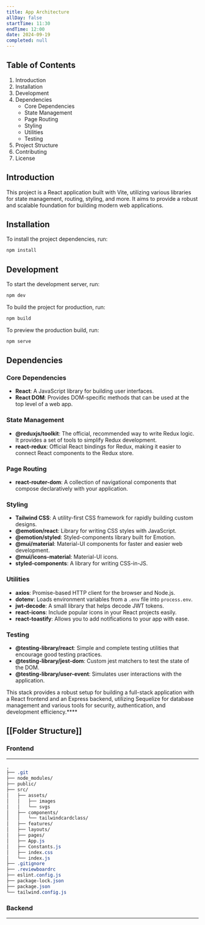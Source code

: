 ```yaml
---
title: App Architecture
allDay: false
startTime: 11:30
endTime: 12:00
date: 2024-09-19
completed: null
---
```

## **Table of Contents**

1. Introduction
2. Installation
3. Development
4. Dependencies
    - Core Dependencies
    - State Management
    - Page Routing
    - Styling
    - Utilities
    - Testing
5. Project Structure
6. Contributing
7. License

## **Introduction**

This project is a React application built with Vite, utilizing various libraries for state management, routing, styling, and more. It aims to provide a robust and scalable foundation for building modern web applications.


## **Installation**

To install the project dependencies, run:

```bash
npm install
```

## **Development**

To start the development server, run:

```bash
npm dev
```

To build the project for production, run:

```bash
npm build
```

To preview the production build, run:

```bash
npm serve
```

## **Dependencies**

### **Core Dependencies**

- **React**: A JavaScript library for building user interfaces.
- **React DOM**: Provides DOM-specific methods that can be used at the top level of a web app.

### **State Management**

- **@reduxjs/toolkit**: The official, recommended way to write Redux logic. It provides a set of tools to simplify Redux development.
- **react-redux**: Official React bindings for Redux, making it easier to connect React components to the Redux store.

### **Page Routing**

- **react-router-dom**: A collection of navigational components that compose declaratively with your application.

### **Styling**

- **Tailwind CSS**: A utility-first CSS framework for rapidly building custom designs.
- **@emotion/react**: Library for writing CSS styles with JavaScript.
- **@emotion/styled**: Styled-components library built for Emotion.
- **@mui/material**: Material-UI components for faster and easier web development.
- **@mui/icons-material**: Material-UI icons.
- **styled-components**: A library for writing CSS-in-JS.

### **Utilities**

- **axios**: Promise-based HTTP client for the browser and Node.js.
- **dotenv**: Loads environment variables from a `.env` file into `process.env`.
- **jwt-decode**: A small library that helps decode JWT tokens.
- **react-icons**: Include popular icons in your React projects easily.
- **react-toastify**: Allows you to add notifications to your app with ease.

### **Testing**

- **@testing-library/react**: Simple and complete testing utilities that encourage good testing practices.
- **@testing-library/jest-dom**: Custom jest matchers to test the state of the DOM.
- **@testing-library/user-event**: Simulates user interactions with the application.

This stack provides a robust setup for building a full-stack application with a React frontend and an Express backend, utilizing Sequelize for database management and various tools for security, authentication, and development efficiency.****

## **[[Folder Structure]]**

### **Frontend**
---
```css
.
├── .git
├── node_modules/
├── public/
├── src/
│   ├── assets/
│   │   ├── images
│   │   └── svgs
│   ├── components/
│   │   └── tailwindcardclass/
│   ├── features/
│   ├── layouts/
│   ├── pages/
│   ├── App.js
│   ├── Constants.js
│   ├── index.css
│   └── index.js
├── .gitignore
├── .reviewboardrc
├── eslint.config.js
├── package-lock.json
├── package.json
└── tailwind.config.js
```

### **Backend**
---
```text

```


